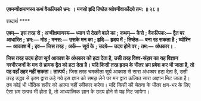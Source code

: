 **एवमन्वीक्षमाणस्य कथं वैकल्पिको भ्रम: ।** **मनसो हृदि तिष्ठेत व्योश्नीवार्कोदये तम: ॥ २८॥** 

शब्दार्थ **** 

**एवम्—** **इस तरह से** **; अन्वीक्षमाणस्य—** **ध्यान से देखने वाले का** **; कथम्—** **कैसे** **; वैकल्पिक:—** **द्वैत पर आधारित** **; भ्रम:—** **मोह** **;** **मनस:—** **उसके मन का** **; हृदि—** **हृदय में** **; तिष्ठेत—** **बना रह सकता है** **; व्योश्नि—** **आकाश में** **; इव—** **जिस तरह** **; अर्क—** **सूर्य के** **;** **उदये—** **उदय होने पर** **; तम:—** **अंधकार।** **.** 

**जिस तरह उदय होता सूर्य आकाश के अंधकार को हटा देता है, उसी तरह विश्व-संहार का** **यह विज्ञान गश्भीरजनों के मन से भ्रामक द्वैत को हटा देता है। यदि किसी तरह हृदय के भीतर** **भ्रम प्रवेश कर भी जाता है, तो वह वहाँ ठहर नहीं सकता।** **तात्पर्य :** जिस तरह चमकीला सूर्य आकाश से सारा अंधकार हटा देता है, उसी तरह उद्धव से कृष्ण द्वारा कहे गये इस ज्ञान को समझ लेने पर मन द्वारा कल्पित सारा अज्ञान मिट जाता है। तब कोई भी भौतिक शरीर को आत्मा नहीं स्वीकार करेगा। यदि किसी की चेतना के भीतर क्षण-भर के लिए ऐसा भ्रम उत्पन्न भी होता है, तो आध्यात्मिक ज्ञान के उदय होने से यह मिट जायेगा।  